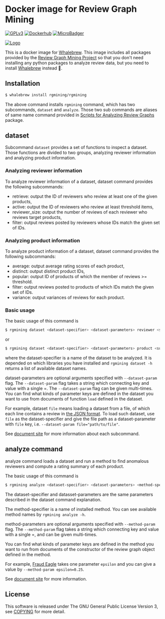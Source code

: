 # Docker image for Review Graph Mining
[![GPLv3](https://img.shields.io/badge/license-GPLv3-blue.svg)](https://www.gnu.org/copyleft/gpl.html)
[![Dockerhub](https://img.shields.io/badge/dockerhub-rgmining%2Frgmining-blue.svg)](https://hub.docker.com/r/rgminin/rgmining/)
[![MicroBadger](https://images.microbadger.com/badges/image/rgmining/rgmining.svg)](https://microbadger.com/images/rgmining/rgmining)

[![Logo](https://rgmining.github.io/script/_static/image.png)](https://rgmining.github.io/)

This is a docker image for [Whalebrew](https://github.com/bfirsh/whalebrew).
This image includes all packages provided by the
[Review Graph Mining Project](https://rgmining.github.io/)
so that you don't need installing any python packages to analyze review data,
but you need to install [Whalebrew](https://github.com/bfirsh/whalebrew)
instead 🐳.


## Installation

```sh
$ whalebrew install rgmining/rgmining
```

The above command installs `rgmining` command, which has two subcommands,
`dataset` and `analyze`.
Those two sub commands are aliases of same name command provided in
[Scripts for Analyzing Review Graphs](https://rgmining.github.io/script/)
package.


## dataset
Subcommand `dataset` provides a set of functions to inspect a dataset.
Those functions are divided to two groups, analyzing reviewer information and
analyzing product information.


### Analyzing reviewer information
To analyze reviewer information of a dataset, dataset command provides the
following subcommands:

* retrieve: output the ID of reviewers who review at least one of the given
  products,
* active: output the ID of reviewers who review at least threshold items,
* reviewer_size: output the number of reviews of each reviewer who reviews
  target products,
* filter: output reviews posted by reviewers whose IDs match the given set of
  IDs.

### Analyzing product information
To analyze product information of a dataset, dataset command provides the
following subcommands:

* average: output average rating scores of each product,
* distinct: output distinct product IDs,
* popular: output ID of products of which the member of reviews >= threshold.
* filter: output reviews posted to products of which IDs match the given set of
  IDs.
* variance: output variances of reviews for each product.


### Basic usage
The basic usage of this command is

```sh
$ rgmining dataset <dataset-specifier> <dataset-parameters> reviewer <subcommand>
```

or

```sh
$ rgmining dataset <dataset-specifier> <dataset-parameters> product <subcommand>
```

where the dataset-specifier is a name of the dataset to be analyzed.
It is depended on which libraries you have installed and
`rgmining dataset -h` returns a list of available dataset names.

dataset-parameters are optional arguments specified with `--dataset-param` flag.
The `--dataset-param` flag takes a string which connecting key and value with
a single =.
The `--dataset-param` flag can be given multi-times.
You can find what kinds of parameter keys are defined in the dataset you want
to use from documents of function `load` defined in the dataset.

For example, dataset `file` means loading a dataset from a file,
of which each line contains a review in [the JSON format](https://rgmining.github.io/dataset-io/modules/dataset_io.html#review-data).
To load such dataset, use `file` as the dataset-specifier and give the file path
as a dataset-parameter with `file` key, i.e. `--dataset-param file="path/to/file"`.


See [document site](https://rgmining.github.io/script/) for more information
about each subcommand.


## analyze command
analyze command loads a dataset and run a method to find anomalous reviewers
and compute a rating summary of each product.

The basic usage of this command is

```sh
$ rgmining analyze <dataset-specifier> <dataset-parameters> <method-specifier> <method-parameters>
```

The dataset-specifier and datasset-parameters are the same parameters described
in the dataset command explanation.

The method-specifier is a name of installed method.
You can see available method names by `rgmining analyze -h`.

method-parameters are optional arguments specified with `--method-param` flag.
The `--method-param` flag takes a string which connecting key and value with
a single =, and can be given multi-times.

You can find what kinds of parameter keys are defined in the method you want
to run from documents of the constructor of the review graph object defined in
the method.

For example, [Fraud Eagle](https://rgmining.github.io/fraud-eagle) takes one
parameter `epsilon` and you can give a value by `--method-param epsilon=0.25`.

See [document site](https://rgmining.github.io/script/) for more information.


## License
This software is released under The GNU General Public License Version 3,
see [COPYING](https://github.com/rgmining/script/blob/master/COPYING) for more detail.
